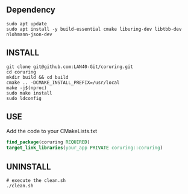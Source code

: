 ## Dependency

```shell
sudo apt update
sudo apt install -y build-essential cmake liburing-dev libtbb-dev nlohmann-json-dev
```


## INSTALL

```shell
git clone git@github.com:LAN40-Git/coruring.git
cd coruring
mkdir build && cd build
cmake .. -DCMAKE_INSTALL_PREFIX=/usr/local
make -j$(nproc)
sudo make install
sudo ldconfig
```

## USE
Add the code to your CMakeLists.txt
```cmake
find_package(coruring REQUIRED)
target_link_libraries(your_app PRIVATE coruring::coruring)
```

## UNINSTALL
```shell
# execute the clean.sh
./clean.sh
```